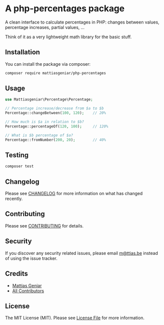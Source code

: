 # A php-percentages package

A clean interface to calculate percentages in PHP: changes between values, percentage increases, partial values, ...

Think of it as a very lightweight math library for the basic stuff.

## Installation

You can install the package via composer:

```bash
composer require mattiasgeniar/php-percentages
```

## Usage

```php
use Mattiasgeniar\Percentage\Percentage;

// Percentage increase/decrease from $a to $b
Percentage::changeBetween(100, 120);    // 20%

// How much is $a in relation to $b?
Percentage::percentageOf(120, 100);     // 120%

// What is $b percentage of $a?
Percentage::fromNumber(200, 20);        // 40%
```

## Testing

``` bash
composer test
```

## Changelog

Please see [CHANGELOG](CHANGELOG.md) for more information on what has changed recently.

## Contributing

Please see [CONTRIBUTING](CONTRIBUTING.md) for details.

## Security

If you discover any security related issues, please email m@ttias.be instead of using the issue tracker.

## Credits

- [Mattias Geniar](https://github.com/mattiasgeniar)
- [All Contributors](../../contributors)

## License

The MIT License (MIT). Please see [License File](LICENSE.md) for more information.
